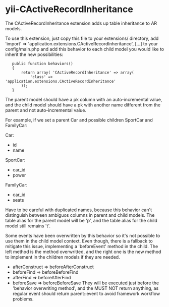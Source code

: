 yii-CActiveRecordInheritance
============================
 
  The CActiveRecordInheritance extension adds up table inheritance to AR models.
 
  To use this extension, just copy this file to your extensions/ directory,
  add 'import' => 'application.extensions.CActiveRecordInheritance', [...] to your
  config/main.php and add this behavior to each child model you would like to
  inherit the new possibilities:
 
       public function behaviors()
       {
           return array( 'CActiveRecordInheritance' => array(
               'class' => 'application.extensions.CActiveRecordInheritance'
           ));
       }
 
 The parent model should have a pk column with an auto-incremental value,
 and the child model should have a pk with another name different from the
 parent and not auto-incremental value.
 
 For example, if we set a parent Car and possible children SportCar and FamilyCar:
 
 Car:
 - id
 - name

 SportCar:
 - car_id
 - power

 FamilyCar:
 - car_id
 - seats

Have to be careful with duplicated names, because this behavior can't
distinguish between ambiguos columns in parent and child models.
The table alias for the parent model will be 'p', and the table alias
for the child model still remains 't'.

Some events have been overwritten by this behavior so it's not possible
to use them in the child model context. Even though, there is a fallback
to mitigate this issue, implementing a 'beforeEvent' method in the child.
The left method is the method overwritted, and the right one is the new
method to implement in the children models if they are needed.
 - afterConstruct => beforeAfterConstruct
 - beforeFind     => beforeBeforeFind
 - afterFind      => beforeAfterFind
 - beforeSave     => beforeBeforeSave
They will be executed just before the 'behavior overwriting method', and
the MUST NOT return anything, as regular event should return parent::event
to avoid framework workflow problems.
